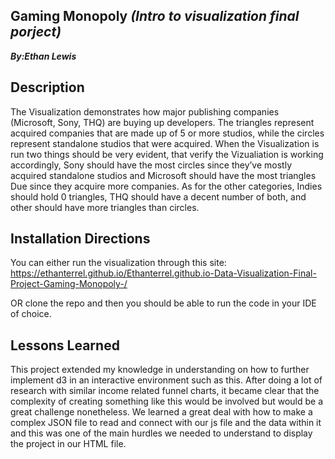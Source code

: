 ## Gaming Monopoly _**(Intro to visualization final porject)**_ ##
_**By:Ethan Lewis**_


## Description ##
The Visualization demonstrates how major publishing companies (Microsoft, Sony, THQ) are buying up developers. The triangles represent acquired companies that are 
made up of 5 or more studios, while the circles represent standalone studios that were acquired. When the Visualization is run two things should be very evident, that verify the Vizualiation is working accordingly, Sony should have the most circles since they’ve mostly acquired standalone studios and Microsoft should have the most triangles 
Due since they acquire more companies. As for the other categories, Indies should hold 0 triangles, THQ should have a decent number of both, and other should have more triangles than circles.
## Installation Directions ##
You can either run the visualization through this site: https://ethanterrel.github.io/Ethanterrel.github.io-Data-Visualization-Final-Project-Gaming-Monopoly-/ 

OR clone the repo and then you should be able to run the code in your IDE of choice.
## Lessons Learned ##
This project extended my knowledge in understanding on how to further implement d3 in an interactive environment such as this. After doing a lot of research with similar income related funnel charts, it became clear that the complexity of creating something like this would be involved but would be a great challenge nonetheless. We learned a great deal with how to make a complex JSON file to read and connect with our js file and the data within it and this was one of the main hurdles we needed to understand to display the project in our HTML file.


